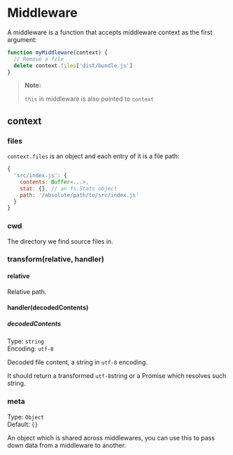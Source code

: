 # Middleware

A middleware is a function that accepts middleware context as the first argument:

```js
function myMiddleware(context) {
  // Remove a file
  delete context.files['dist/bundle.js']
}
```

> **Note:**
>
> `this` in middleware is also pointed to `context`

## context

### files

`context.files` is an object and each entry of it is a file path:

```js
{
  'src/index.js': {
    contents: Buffer<...>,
    stat: {}, // an fs.Stats object
    path: '/absolute/path/to/src/index.js'
  }
}
```

### cwd

The directory we find source files in.

### transform(relative, handler)

#### relative

Relative path.

#### handler(decodedContents)

##### decodedContents

Type: `string`<br>
Encoding: `utf-8`

Decoded file content, a string in `utf-8` encoding.

It should return a transformed `utf-8`string or a Promise which resolves such string.

### meta

Type: `Object`<br>
Default: `{}`

An object which is shared across middlewares, you can use this to pass down data from a middleware to another.
